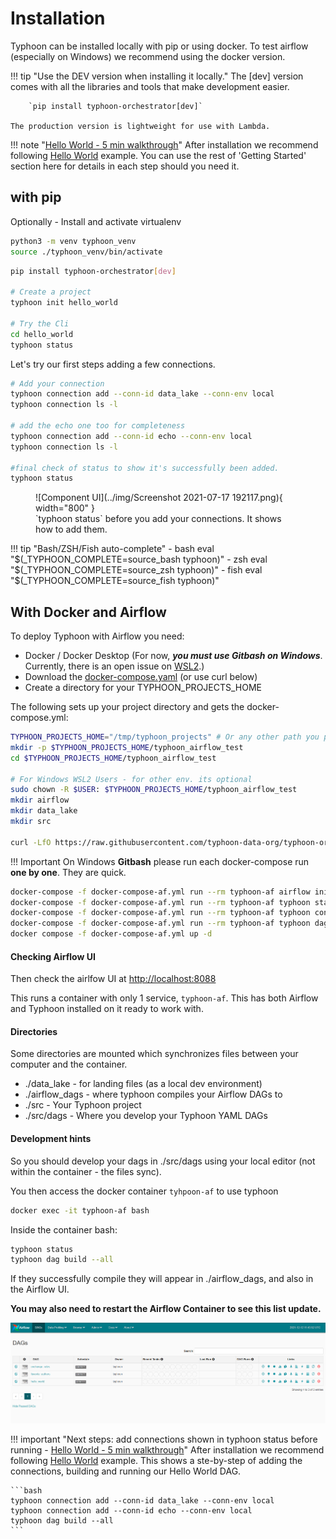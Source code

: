 # Installation
Typhoon can be installed locally with pip or using docker. To test airflow (especially on Windows) we recommend using the docker version. 

!!! tip "Use the DEV version when installing it locally."
    The [dev] version comes with all the libraries and tools that make development easier.

        `pip install typhoon-orchestrator[dev]`

    The production version is lightweight for use with Lambda.


!!! note "[Hello World - 5 min walkthrough][2]"
    After installation we recommend following [Hello World][2] example. You can use the rest of 'Getting Started' section here for details in each step should you need it. 

## with pip 

Optionally -  Install and activate virtualenv
```bash
python3 -m venv typhoon_venv
source ./typhoon_venv/bin/activate
```

```bash
pip install typhoon-orchestrator[dev]

# Create a project
typhoon init hello_world

# Try the Cli
cd hello_world
typhoon status
```

Let's try our first steps adding a few connections. 
```bash
# Add your connection
typhoon connection add --conn-id data_lake --conn-env local
typhoon connection ls -l

# add the echo one too for completeness
typhoon connection add --conn-id echo --conn-env local
typhoon connection ls -l

#final check of status to show it's successfully been added.
typhoon status
```

<figure markdown> 
   ![Component UI](../img/Screenshot 2021-07-17 192117.png){ width="800" }
   <figcaption>`typhoon status` before you add your connections. It shows how to add them.</figcaption>
</figure>


!!! tip "Bash/ZSH/Fish auto-complete" 
    - bash eval "$(_TYPHOON_COMPLETE=source_bash typhoon)"
    - zsh eval "$(_TYPHOON_COMPLETE=source_zsh typhoon)"
    - fish eval "$(_TYPHOON_COMPLETE=source_fish typhoon)"



## With Docker and Airflow

To deploy Typhoon with Airflow you need: 

- Docker / Docker Desktop (For now, ***you must use Gitbash on Windows***. Currently, there is an open issue on [WSL2](https://github.com/typhoon-data-org/typhoon-orchestrator/issues/11).)
- Download the [docker-compose.yaml][1]  (or use curl below)
- Create a directory for your TYPHOON_PROJECTS_HOME

The following sets up your project directory and gets the docker-compose.yml:
```bash
TYPHOON_PROJECTS_HOME="/tmp/typhoon_projects" # Or any other path you prefer
mkdir -p $TYPHOON_PROJECTS_HOME/typhoon_airflow_test
cd $TYPHOON_PROJECTS_HOME/typhoon_airflow_test

# For Windows WSL2 Users - for other env. its optional 
sudo chown -R $USER: $TYPHOON_PROJECTS_HOME/typhoon_airflow_test
mkdir airflow
mkdir data_lake
mkdir src

curl -LfO https://raw.githubusercontent.com/typhoon-data-org/typhoon-orchestrator/master/docker-compose-af.yml
```

!!! Important
    On Windows **Gitbash** please run each docker-compose run **one by one**. They are quick.

```bash
docker-compose -f docker-compose-af.yml run --rm typhoon-af airflow initdb
docker-compose -f docker-compose-af.yml run --rm typhoon-af typhoon status
docker-compose -f docker-compose-af.yml run --rm typhoon-af typhoon connection add --conn-id data_lake --conn-env local  # Adding our first connection!
docker-compose -f docker-compose-af.yml run --rm typhoon-af typhoon dag build --all
docker compose -f docker-compose-af.yml up -d
```

#### Checking Airflow UI

Then check the airlfow UI at [http://localhost:8088](http://localhost:8088)

This runs a container with only 1 service, `typhoon-af`. This has both Airflow and Typhoon installed on it ready to work with.

#### Directories
Some directories are mounted which synchronizes files between your computer and the container.

- ./data_lake - for landing files (as a local dev environment)
- ./airflow_dags - where typhoon compiles your Airflow DAGs to
- ./src - Your Typhoon project
- ./src/dags - Where you develop your Typhoon YAML DAGs

#### Development hints
So you should develop your dags in ./src/dags using your local editor (not within the container - the files sync).  

You then access the docker container `tyhpoon-af` to use typhoon 

```bash
docker exec -it typhoon-af bash
```

Inside the container bash:  
```bash
typhoon status
typhoon dag build --all
```

If they successfully compile they will appear in ./airflow_dags, and also in the Airflow UI.

**You may also need to restart the Airflow Container to see this list update.** 

![DAG list](../img/airflow_ui_list_after_install.png)

!!! important "Next steps: add connections shown in typhoon status before running - [Hello World - 5 min walkthrough][2]"
    After installation we recommend following [Hello World][2] example. 
    This shows a ste-by-step of adding the connections, building and running our Hello World DAG.

    ```bash
    typhoon connection add --conn-id data_lake --conn-env local
    typhoon connection add --conn-id echo --conn-env local
    typhoon dag build --all
    ```

[1]:/docker-compose-af.yml
[2]:../examples/hello-world.md
[3]:/docker-compose-37-no-airflow.yml